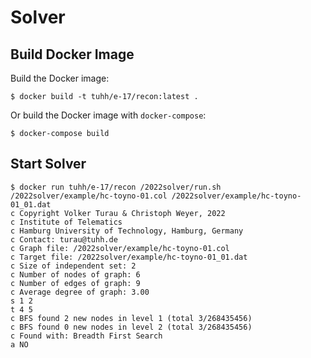# Solver

## Build Docker Image

Build the Docker image:

```shell
$ docker build -t tuhh/e-17/recon:latest .
```

Or build the Docker image with `docker-compose`:

```shell
$ docker-compose build
```


## Start Solver

```shell
$ docker run tuhh/e-17/recon /2022solver/run.sh /2022solver/example/hc-toyno-01.col /2022solver/example/hc-toyno-01_01.dat
c Copyright Volker Turau & Christoph Weyer, 2022
c Institute of Telematics
c Hamburg University of Technology, Hamburg, Germany
c Contact: turau@tuhh.de
c Graph file: /2022solver/example/hc-toyno-01.col
c Target file: /2022solver/example/hc-toyno-01_01.dat
c Size of independent set: 2
c Number of nodes of graph: 6
c Number of edges of graph: 9
c Average degree of graph: 3.00
s 1 2 
t 4 5 
c BFS found 2 new nodes in level 1 (total 3/268435456)
c BFS found 0 new nodes in level 2 (total 3/268435456)
c Found with: Breadth First Search
a NO

```
